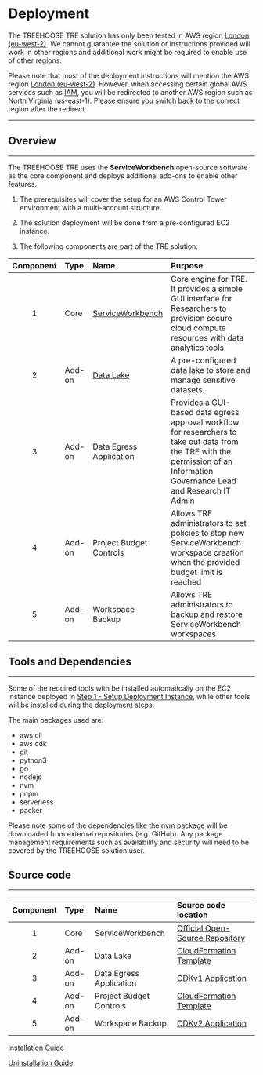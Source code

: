 # Deployment

The TREEHOOSE TRE solution has only been tested in AWS region [London (eu-west-2)](https://eu-west-2.console.aws.amazon.com/). We cannot guarantee the solution or instructions provided will work in other regions and additional work might be required to enable use of other regions.

Please note that most of the deployment instructions will mention the AWS region [London (eu-west-2)](https://eu-west-2.console.aws.amazon.com/). However, when accessing certain global AWS services such as [IAM](https://us-east-1.console.aws.amazon.com/iamv2/home?region=us-east-1#/home), you will be redirected to another AWS region such as North Virginia (us-east-1). Please ensure you switch back to the correct region after the redirect.

---

## Overview

---

The TREEHOOSE TRE uses the **ServiceWorkbench** open-source software as the core component and deploys additional add-ons to enable other features.

1) The prerequisites will cover the setup for an AWS Control Tower environment with a multi-account structure.

2) The solution deployment will be done from a pre-configured EC2 instance.

3) The following components are part of the TRE solution:

| Component | Type    | Name                     | Purpose                            |
|:---------:|:--------|:-------------------------|:-----------------------------------|
| 1         | Core    | [ServiceWorkbench](https://aws.amazon.com/government-education/research-and-technical-computing/service-workbench/)  | Core engine for TRE. It provides a simple GUI interface for Researchers to provision secure cloud compute resources with data analytics tools. |
| 2         | Add-on  | [Data Lake](https://aws.amazon.com/lake-formation) | A pre-configured data lake to store and manage sensitive datasets. |
| 3         | Add-on  | Data Egress Application | Provides a GUI-based data egress approval workflow for researchers to take out data from the TRE with the permission of an Information Governance Lead and Research IT Admin |
| 4         | Add-on  | Project Budget Controls | Allows TRE administrators to set policies to stop new ServiceWorkbench workspace creation when the provided budget limit is reached |
| 5         | Add-on  | Workspace Backup | Allows TRE administrators to backup and restore ServiceWorkbench workspaces |

## Tools and Dependencies

---

Some of the required tools with be installed automatically on the EC2 instance deployed in [Step 1 - Setup Deployment Instance](./Step1-SetupDeploymentInstance.md), while other tools will be installed during the deployment steps.

The main packages used are:
- aws cli
- aws cdk
- git
- python3
- go
- nodejs
- nvm
- pnpm
- serverless
- packer

Please note some of the dependencies like the nvm package will be downloaded from external repositories (e.g. GitHub). Any package management requirements such as availability and security will need to be covered by the TREEHOOSE solution user.

## Source code

---

| Component | Type    | Name                     | Source code location  | 
|:---------:|:--------|:-------------------------|:-----------------------------------|
| 1         | Core    | ServiceWorkbench | [Official Open-Source Repository](https://github.com/awslabs/service-workbench-on-aws/releases/tag/v5.1.1) |
| 2         | Add-on  | Data Lake | [CloudFormation Template](../../src/data_lake/DataLake-Cfn.yaml) |
| 3         | Add-on  | Data Egress Application | [CDKv1 Application](./) |
| 4         | Add-on  | Project Budget Controls | [CloudFormation Template](../../src/components/ProjectBudgetControl-Cfn.yaml) |
| 5         | Add-on  | Workspace Backup | [CDKv2 Application](./) |

[Installation Guide](./INSTALLATION.md)

[Uninstallation Guide](./UNINSTALLATION.md)
